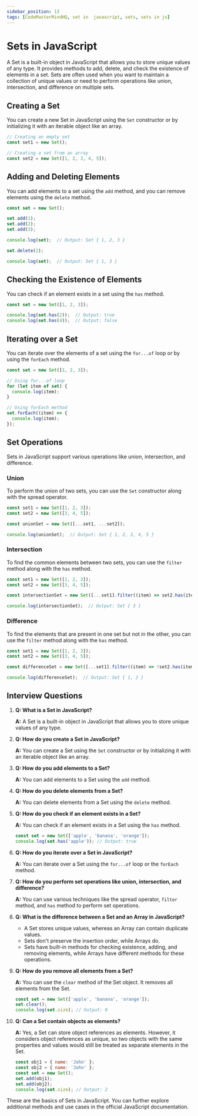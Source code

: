 ```yaml
---
sidebar_position: 13
tags: [CodeMasterMindHQ, set in  javascript, sets, sets in js]
---
```


# Sets in JavaScript

A Set is a built-in object in JavaScript that allows you to store unique values of any type. It provides methods to add, delete, and check the existence of elements in a set. Sets are often used when you want to maintain a collection of unique values or need to perform operations like union, intersection, and difference on multiple sets.

## Creating a Set

You can create a new Set in JavaScript using the `Set` constructor or by initializing it with an iterable object like an array.

```javascript
// Creating an empty set
const set1 = new Set();

// Creating a set from an array
const set2 = new Set([1, 2, 3, 4, 5]);
```

## Adding and Deleting Elements

You can add elements to a set using the `add` method, and you can remove elements using the `delete` method.

```javascript
const set = new Set();

set.add(1);
set.add(2);
set.add(3);

console.log(set);  // Output: Set { 1, 2, 3 }

set.delete(2);

console.log(set);  // Output: Set { 1, 3 }
```

## Checking the Existence of Elements

You can check if an element exists in a set using the `has` method.

```javascript
const set = new Set([1, 2, 3]);

console.log(set.has(2));  // Output: true
console.log(set.has(4));  // Output: false
```

## Iterating over a Set

You can iterate over the elements of a set using the `for...of` loop or by using the `forEach` method.

```javascript
const set = new Set([1, 2, 3]);

// Using for...of loop
for (let item of set) {
  console.log(item);
}

// Using forEach method
set.forEach((item) => {
  console.log(item);
});
```

## Set Operations

Sets in JavaScript support various operations like union, intersection, and difference.

### Union

To perform the union of two sets, you can use the `Set` constructor along with the spread operator.

```javascript
const set1 = new Set([1, 2, 3]);
const set2 = new Set([3, 4, 5]);

const unionSet = new Set([...set1, ...set2]);

console.log(unionSet);  // Output: Set { 1, 2, 3, 4, 5 }
```

### Intersection

To find the common elements between two sets, you can use the `filter` method along with the `has` method.

```javascript
const set1 = new Set([1, 2, 3]);
const set2 = new Set([3, 4, 5]);

const intersectionSet = new Set([...set1].filter((item) => set2.has(item)));

console.log(intersectionSet);  // Output: Set { 3 }
```

### Difference

To find the elements that are present in one set but not in the other, you can use the `filter` method along with the `has` method.

```javascript
const set1 = new Set([1, 2, 3]);
const set2 = new Set([3, 4, 5]);

const differenceSet = new Set([...set1].filter((item) => !set2.has(item)));

console.log(differenceSet);  // Output: Set { 1, 2 }
```

## Interview Questions

1. **Q: What is a Set in JavaScript?**
   
   **A:** A Set is a built-in object in JavaScript that allows you to store unique values of any type.

2. **Q: How do you create a Set in JavaScript?**
   
   **A:** You can create a Set using the `Set` constructor or by initializing it with an iterable object like an array.

3. **Q: How do you add elements to a Set?**
   
   **A:** You can add elements to a Set using the `add` method.

4. **Q: How do you delete elements from a Set?**
   
   **A:** You can delete elements from a Set using the `delete` method.

5. **Q: How do you check if an element exists in a Set?**
   
   **A:** You can check if an element exists in a Set using the `has` method.
   ```js
   const set = new Set(['apple', 'banana', 'orange']);
   console.log(set.has('apple')); // Output: true
   ```

6. **Q: How do you iterate over a Set in JavaScript?**
   
   **A:** You can iterate over a Set using the `for...of` loop or the `forEach` method.
   
7. **Q: How do you perform set operations like union, intersection, and difference?**
   
   **A:** You can use various techniques like the spread operator, `filter` method, and `has` method to perform set operations.

8. **Q: What is the difference between a Set and an Array in JavaScript?**

   - A Set stores unique values, whereas an Array can contain duplicate values.
   - Sets don't preserve the insertion order, while Arrays do.
   - Sets have built-in methods for checking existence, adding, and removing elements, while Arrays have different methods for these operations.

9. **Q: How do you remove all elements from a Set?**

   **A:** You can use the `clear` method of the Set object. It removes all elements from the Set.
   ```js
   const set = new Set(['apple', 'banana', 'orange']);
   set.clear();
   console.log(set.size); // Output: 0
   ```

10. **Q: Can a Set contain objects as elements?**

    **A:** Yes, a Set can store object references as elements. However, it considers object references as unique, so two objects with the same properties and values would still be treated as separate elements in the Set.
    ```js
    const obj1 = { name: 'John' };
    const obj2 = { name: 'John' };
    const set = new Set();
    set.add(obj1);
    set.add(obj2);
    console.log(set.size); // Output: 2
    ```

These are the basics of Sets in JavaScript. You can further explore additional methods and use cases in the official JavaScript documentation.